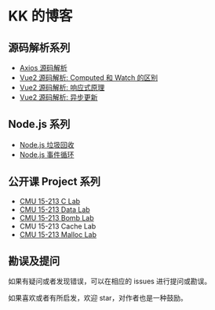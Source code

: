 # KK 的博客

## 源码解析系列

* [Axios 源码解析](https://github.com/kiki-zjq/Blog/issues/1)
* [Vue2 源码解析: Computed 和 Watch 的区别](https://github.com/kiki-zjq/Blog/issues/2)
* [Vue2 源码解析: 响应式原理](https://github.com/kiki-zjq/Blog/issues/5)
* [Vue2 源码解析: 异步更新](https://github.com/kiki-zjq/Blog/issues/7)

## Node.js 系列

* [Node.js 垃圾回收](https://github.com/kiki-zjq/Blog/issues/3)
* [Node.js 事件循环](https://github.com/kiki-zjq/Blog/issues/4)


## 公开课 Project 系列

* [CMU 15-213 C Lab](https://github.com/kiki-zjq/Blog/issues/8)
* [CMU 15-213 Data Lab](https://github.com/kiki-zjq/Blog/issues/9)
* [CMU 15-213 Bomb Lab](https://github.com/kiki-zjq/Blog/issues/10)
* CMU 15-213 Cache Lab
* [CMU 15-213 Malloc Lab](https://github.com/kiki-zjq/Blog/issues/6)


## 勘误及提问

如果有疑问或者发现错误，可以在相应的 issues 进行提问或勘误。

如果喜欢或者有所启发，欢迎 star，对作者也是一种鼓励。
